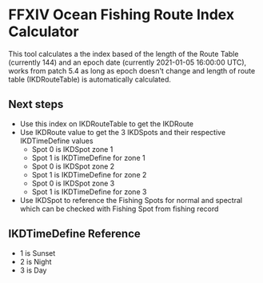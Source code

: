 # FFXIV Ocean Fishing Route Index Calculator

This tool calculates a the index based of the length of the Route Table (currently 144) and an epoch date (currently 2021-01-05 16:00:00 UTC), works from patch 5.4 as long as epoch doesn't change and length of route table (IKDRouteTable) is automatically calculated.

## Next steps
- Use this index on IKDRouteTable to get the IKDRoute
- Use IKDRoute value to get the 3 IKDSpots and their respective IKDTimeDefine values
  - Spot 0 is IKDSpot zone 1
  - Spot 1 is IKDTimeDefine for zone 1
  - Spot 0 is IKDSpot zone 2
  - Spot 1 is IKDTimeDefine for zone 2
  - Spot 0 is IKDSpot zone 3
  - Spot 1 is IKDTimeDefine for zone 3
- Use IKDSpot to reference the Fishing Spots for normal and spectral which can be checked with Fishing Spot from fishing record

## IKDTimeDefine Reference
- 1 is Sunset
- 2 is Night
- 3 is Day